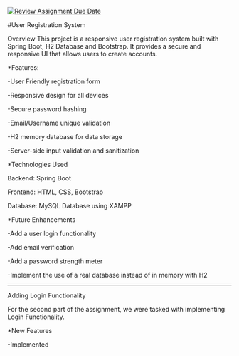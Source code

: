 [![Review Assignment Due Date](https://classroom.github.com/assets/deadline-readme-button-22041afd0340ce965d47ae6ef1cefeee28c7c493a6346c4f15d667ab976d596c.svg)](https://classroom.github.com/a/mwszR8OO)

#User Registration System

Overview
This project is a responsive user registration system built with Spring Boot, H2 Database and Bootstrap. It provides a secure and responsive UI that allows users to create accounts.


*Features:

-User Friendly registration form

-Responsive design for all devices

-Secure password hashing

-Email/Username unique validation

-H2 memory database for data storage

-Server-side input validation and sanitization 


*Technologies Used

Backend: Spring Boot

Frontend: HTML, CSS, Bootstrap

Database: MySQL Database using XAMPP


*Future Enhancements

-Add a user login functionality

-Add email verification

-Add a password strength meter

-Implement the use of a real database instead of in memory with H2

--------------------------------------------------------------------

Adding Login Functionality

For the second part of the assignment, we were tasked with implementing Login Functionality.

*New Features

-Implemented 
  
